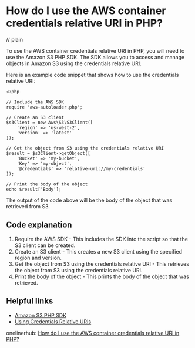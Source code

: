 # How do I use the AWS container credentials relative URI in PHP?
// plain

To use the AWS container credentials relative URI in PHP, you will need to use the Amazon S3 PHP SDK. The SDK allows you to access and manage objects in Amazon S3 using the credentials relative URI.

Here is an example code snippet that shows how to use the credentials relative URI:
```
<?php

// Include the AWS SDK
require 'aws-autoloader.php';

// Create an S3 client
$s3Client = new Aws\S3\S3Client([
    'region' => 'us-west-2',
    'version' => 'latest'
]);

// Get the object from S3 using the credentials relative URI
$result = $s3Client->getObject([
    'Bucket' => 'my-bucket',
    'Key' => 'my-object',
    '@credentials' => 'relative-uri://my-credentials'
]);

// Print the body of the object
echo $result['Body'];

```

The output of the code above will be the body of the object that was retrieved from S3.

## Code explanation

1. Require the AWS SDK - This includes the SDK into the script so that the S3 client can be created.
2. Create an S3 client - This creates a new S3 client using the specified region and version.
3. Get the object from S3 using the credentials relative URI - This retrieves the object from S3 using the credentials relative URI.
4. Print the body of the object - This prints the body of the object that was retrieved.

## Helpful links
- [Amazon S3 PHP SDK](https://docs.aws.amazon.com/aws-sdk-php/v3/api/class-Aws.S3.S3Client.html)
- [Using Credentials Relative URIs](https://docs.aws.amazon.com/sdk-for-php/v3/developer-guide/guide_credentials_relative_uris.html)

onelinerhub: [How do I use the AWS container credentials relative URI in PHP?](https://onelinerhub.com/php-aws/how-do-i-use-the-aws-container-credentials-relative-uri-in-php)